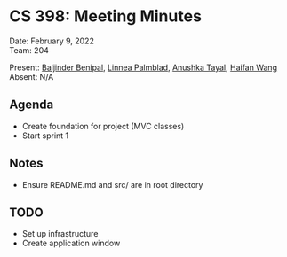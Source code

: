# CS 398: Meeting Minutes  
Date: February 9, 2022  
Team: 204  

Present: [Baljinder Benipal](https://git.uwaterloo.ca/bs2benip), [Linnea Palmblad](https://git.uwaterloo.ca/lpalmbla), [Anushka Tayal](https://git.uwaterloo.ca/atayal), [Haifan Wang](https://git.uwaterloo.ca/h769wang)  
Absent: N/A  

## Agenda  
- Create foundation for project (MVC classes)
- Start sprint 1

## Notes  
- Ensure README.md and src/ are in root directory

## TODO  
- Set up infrastructure
- Create application window